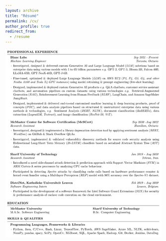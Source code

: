 ```yaml
---
layout: archive
title: "Résumé"
permalink: /cv/
author_profile: true
redirect_from:
  - /resume
---
```


<a href="../files/Parsa_Morsal_CV.pdf"><img src="/images/CV.png"></a>

